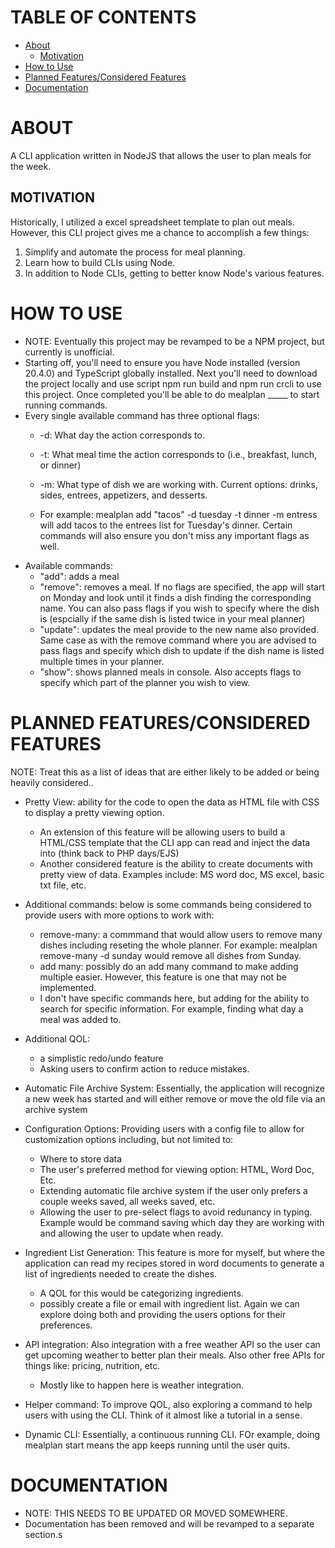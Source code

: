 # TABLE OF CONTENTS
- [About](#about)
    - [Motivation](#motivation)
- [How to Use](#how-to-use)
- [Planned Features/Considered Features](#planned-featuresconsidered-features)
- [Documentation](#documentation)

# ABOUT
A CLI application written in NodeJS that allows the user to plan meals for the week.

## MOTIVATION
Historically, I utilized a excel spreadsheet template to plan out meals. However, this CLI project gives me a chance to accomplish a few things:
1. Simplify and automate the process for meal planning.
2. Learn how to build CLIs using Node.
3. In addition to Node CLIs, getting to better know Node's various features.

# HOW TO USE
- NOTE: Eventually this project may be revamped to be a NPM project, but currently is unofficial.
- Starting off, you'll need to ensure you have Node installed (version 20.4.0) and TypeScript globally installed. Next you'll need to download the project locally and use script npm run build and npm run crcli to use this project. Once completed you'll be able to do mealplan _____ to start running commands.
- Every single available command has three optional flags:
    - -d: What day the action corresponds to.
    - -t: What meal time the action corresponds to (i.e., breakfast, lunch, or dinner)
    - -m: What type of dish we are working with. Current options: drinks, sides, entrees, appetizers, and desserts.

    - For example: mealplan add "tacos" -d tuesday -t dinner -m entress will add tacos to the entrees list for Tuesday's dinner. Certain commands will also ensure you don't miss any important flags as well.
- Available commands:
    - "add": adds a meal
    - "remove": removes a meal. If no flags are specified, the app will start on Monday and look until it finds a dish finding the corresponding name. You can also pass flags if you wish to specify where the dish is (espcially if the same dish is listed twice in your meal planner)
    - "update": updates the meal provide to the new name also provided. Same case as with the remove command where you are advised to pass flags and specify which dish to update if the dish name is listed multiple times in your planner.
    - "show": shows planned meals in console. Also accepts flags to specify which part of the planner you wish to view.

# PLANNED FEATURES/CONSIDERED FEATURES
NOTE: Treat this as a list of ideas that are either likely to be added or being heavily considered..
- Pretty View: ability for the code to open the data as HTML file with CSS to display a pretty viewing option.
    - An extension of this feature will be allowing users to build a HTML/CSS template that the CLI app can read and inject the data into (think back to PHP days/EJS)
    - Another considered feature is the ability to create documents with pretty view of data. Examples include: MS word doc, MS excel, basic txt file, etc. 

- Additional commands: below is some commands being considered to provide users with more options to work with:
    - remove-many: a commmand that would allow users to remove many dishes including reseting the whole planner. For example: mealplan remove-many -d sunday would remove all dishes from Sunday.
    - add many: possibly do an add many command to make adding multiple easier. However, this feature is one that may not be implemented.
    - I don't have specific commands here, but adding for the ability to search for specific information. For example, finding what day a meal was added to.

- Additional QOL:
    - a simplistic redo/undo feature
    - Asking users to confirm action to reduce mistakes. 

- Automatic File Archive System: Essentially, the application will recognize a new week has started and will either remove or move the old file via an archive system

- Configuration Options: Providing users with a config file to allow for customization options including, but not limited to:
    - Where to store data
    - The user's preferred method for viewing option: HTML, Word Doc, Etc.
    - Extending automatic file archive system if the user only prefers a couple weeks saved, all weeks saved, etc.
    - Allowing the user to pre-select flags to avoid redunancy in typing. Example would be command saving which day they are working with and allowing the user to update when ready.

- Ingredient List Generation: This feature is more for myself, but where the application can read my recipes stored in word documents to generate a list of ingredients needed to create the dishes.
    - A QOL for this would be categorizing ingredients.
    - possibly create a file or email with ingredient list. Again we can explore doing both and providing the users options for their preferences.

- API integration: Also integration with a free weather API so the user can get upcoming weather to better plan their meals. Also other free APIs for things like: pricing, nutrition, etc.
    - Mostly like to happen here is weather integration.

- Helper command: To improve QOL, also exploring a command to help users with using the CLI. Think of it almost like a tutorial in a sense. 

- Dynamic CLI: Essentially, a continuous running CLI. FOr example, doing mealplan start means the app keeps running until the user quits.

# DOCUMENTATION
- NOTE: THIS NEEDS TO BE UPDATED OR MOVED SOMEWHERE.
- Documentation has been removed and will be revamped to a separate section.s